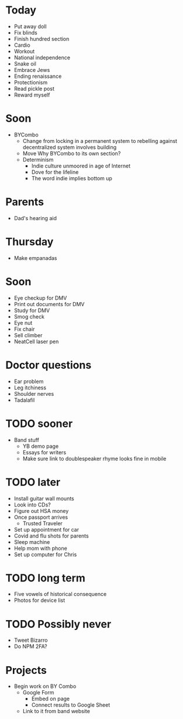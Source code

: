 # Today
* Put away doll
* Fix blinds
* Finish hundred section
* Cardio
* Workout
* National independence
* Snake oil
* Embrace Jews
* Ending renaissance
* Protectionism
* Read pickle post
* Reward myself

# Soon
* BYCombo
    * Change from locking in a permanent system to rebelling against decentralized system involves building
    * Move Why BYCombo to its own section?
    * Determinism
        * Indie culture unmoored in age of Internet
        * Dove for the lifeline
        * The word indie implies bottom up

# Parents
* Dad's hearing aid

# Thursday
* Make empanadas

# Soon
* Eye checkup for DMV
* Print out documents for DMV
* Study for DMV
* Smog check
* Eye nut
* Fix chair
* Sell climber
* NeatCell laser pen

# Doctor questions
* Ear problem
* Leg itchiness
* Shoulder nerves
* Tadalafil

# TODO sooner
* Band stuff
    * YB demo page
    * Essays for writers
    * Make sure link to doublespeaker rhyme looks fine in mobile

# TODO later
* Install guitar wall mounts
* Look into CDs?
* Figure out HSA money
* Once passport arrives
    * Trusted Traveler
* Set up appointment for car
* Covid and flu shots for parents
* Sleep machine
* Help mom with phone
* Set up computer for Chris

# TODO long term
* Five vowels of historical consequence
* Photos for device list

# TODO Possibly never
* Tweet Bizarro
* Do NPM 2FA?

# Projects
* Begin work on BY Combo
    * Google Form
        * Embed on page
        * Connect results to Google Sheet
    * Link to it from band website